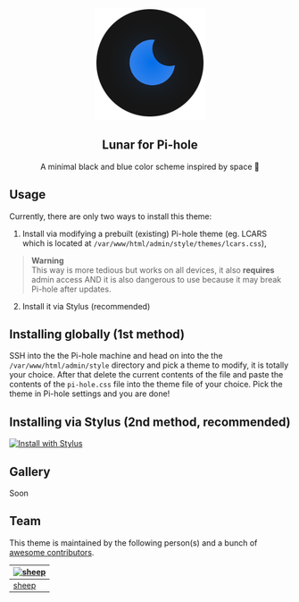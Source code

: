 <p align="center">
    <img src="https://github.com/lunar-theme/lunar-theme/raw/main/assets/icon-rounded.png" />
    <h2 align="center">Lunar for Pi-hole</h2>
</p>

<p align="center">A minimal black and blue color scheme inspired by space 🚀</p>

## Usage

Currently, there are only two ways to install this theme:

1. Install via modifying a prebuilt (existing) Pi-hole theme (eg. LCARS which is located at `/var/www/html/admin/style/themes/lcars.css`), 


> **Warning** \
> This way is more tedious but works on all devices, it also **requires** admin access AND it is also dangerous to use because it may break Pi-hole after updates.

2. Install it via Stylus (recommended)

## Installing globally (1st method)

SSH into the the Pi-hole machine and head on into the the `/var/www/html/admin/style` directory and pick a theme to modify, it is totally your choice. After that delete the current contents of the file and paste the contents of the `pi-hole.css` file into the theme file of your choice. Pick the theme in Pi-hole settings and you are done!

## Installing via Stylus (2nd method, recommended)

<a href="https://raw.githubusercontent.com/lunar-theme/pi-hole/main/pi-hole.user.css"><img src="https://img.shields.io/badge/Install%20with-Stylus-%233281ea" alt="Install with Stylus"/></a>

## Gallery

Soon

## Team

This theme is maintained by the following person(s) and a bunch of [awesome contributors](https://github.com/lunar-theme/template/graphs/contributors).

[![sheep](https://avatars.githubusercontent.com/u/68562536?v=4)](https://github.com/sheeepdev) |
--- |
[sheep](https://github.com/sheeepdev) |
